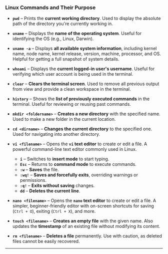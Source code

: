 ### Linux Commands and Their Purpose

* **`pwd`** – Prints the **current working directory**.
  Used to display the absolute path of the directory you're currently working in.

* **`uname`** – Displays the **name of the operating system**.
  Useful for identifying the OS (e.g., Linux, Darwin).

* **`uname -a`** – Displays **all available system information**, including kernel name, node name, kernel release, version, machine, processor, and OS.
  Helpful for getting a full snapshot of system details.

* **`whoami`** – Displays the **current logged-in user's username**.
  Useful for verifying which user account is being used in the terminal.

* **`clear`** – **Clears the terminal screen**.
  Used to remove all previous output from view and provide a clean workspace in the terminal.

* **`history`** – Shows the **list of previously executed commands** in the terminal.
  Useful for reviewing or reusing past commands.

* **`mkdir <foldername>`** – **Creates a new directory** with the specified name.
  Used to make a new folder in the current location.

* **`cd <dirname>`** – **Changes the current directory** to the specified one.
  Used for navigating into another directory.

* **`vi <filename>`** – Opens the **`vi` text editor** to create or edit a file.
  A powerful command-line text editor commonly used in Linux.

  * **`i`** – Switches to **insert mode** to start typing.
  * **`Esc`** – Returns to **command mode** to execute commands.
  * **`:w`** – **Saves** the file.
  * **`:wq!`** – **Saves and forcefully exits**, overriding warnings or permissions.
  * **`:q!`** – **Exits without saving** changes.
  * **`dd`** – **Deletes the current line**.

* **`nano <filename>`** – Opens the **`nano` text editor** to create or edit a file.
  A simpler, beginner-friendly editor with on-screen shortcuts for saving (`Ctrl + O`), exiting (`Ctrl + X`), and more.

* **`touch <filename>`** – **Creates an empty file** with the given name.
  Also updates the **timestamp** of an existing file without modifying its content.

* **`rm <filename>`** – **Deletes a file** permanently.
  Use with caution, as deleted files cannot be easily recovered.

---
